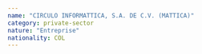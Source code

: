 ```yaml
---
name: "CIRCULO INFORMATTICA, S.A. DE C.V. (MATTICA)"
category: private-sector
nature: "Entreprise"
nationality: COL
---
```

    